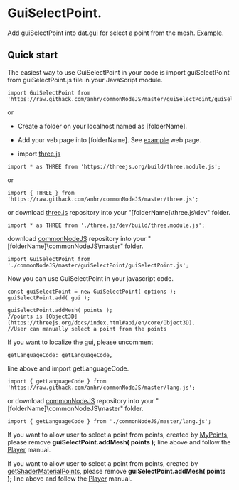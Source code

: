 # GuiSelectPoint.

Add guiSelectPoint into [dat.gui](https://github.com/anhr/dat.gui) for select a point from the mesh.
[Example](../../AxesHelper/Examples/index.html).

## Quick start

The easiest way to use GuiSelectPoint in your code is import guiSelectPoint from guiSelectPoint.js file in your JavaScript module.
```
import GuiSelectPoint from 'https://raw.githack.com/anhr/commonNodeJS/master/guiSelectPoint/guiSelectPoint.js';
```
or 
* Create a folder on your localhost named as [folderName].
* Add your veb page into [folderName]. See [example](../../AxesHelper/Examples/index.html) web page.

* import [three.js](https://github.com/anhr/three.js)
```
import * as THREE from 'https://threejs.org/build/three.module.js';
```
or
```
import { THREE } from 'https://raw.githack.com/anhr/commonNodeJS/master/three.js';
```
or download [three.js](https://github.com/anhr/three.js) repository into your "[folderName]\three.js\dev" folder.
```
import * as THREE from './three.js/dev/build/three.module.js';
```
download [commonNodeJS](https://github.com/anhr/commonNodeJS) repository into your "[folderName]\commonNodeJS\master" folder.
```
import GuiSelectPoint from './commonNodeJS/master/guiSelectPoint/guiSelectPoint.js';
```

Now you can use GuiSelectPoint in your javascript code.

```
const guiSelectPoint = new GuiSelectPoint( options );
guiSelectPoint.add( gui );

guiSelectPoint.addMesh( points );
//points is [Object3D](https://threejs.org/docs/index.html#api/en/core/Object3D).
//User can manually select a point from the points
```
If you want to localize the gui, please uncomment
```
getLanguageCode: getLanguageCode,
```
line above and import getLanguageCode.
```
import { getLanguageCode } from 'https://raw.githack.com/anhr/commonNodeJS/master/lang.js';
```
or download [commonNodeJS](https://github.com/anhr/commonNodeJS) repository into your "[folderName]\commonNodeJS\master" folder.
```
import { getLanguageCode } from './commonNodeJS/master/lang.js';
```
If you want to allow user to select a point from points, created by [MyPoints](../../myPoints/jsdoc/index.html),
please remove <b>guiSelectPoint.addMesh( points );</b> line above and follow the [Player](../../player/jsdoc/index.html#selectMyPoints) manual.

If you want to allow user to select a point from points, created by [getShaderMaterialPoints](../../getShaderMaterialPoints/jsdoc/index.html),
please remove <b>guiSelectPoint.addMesh( points );</b> line above and follow the [Player](../../player/jsdoc/index.html#getShaderMaterialPoints) manual.
